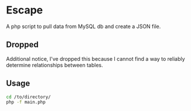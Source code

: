 # Escape
A php script to pull data from MySQL db and create a JSON file. 
## Dropped 
Additional notice, I've dropped this because I cannot find a way to reliably determine relationships between tables. 
## Usage
```bash
cd /to/directory/
php -f main.php
```
